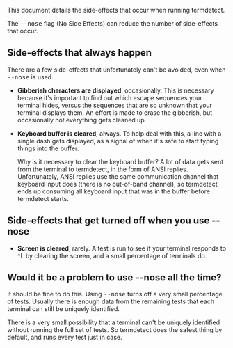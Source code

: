 This document details the side-effects that occur when running termdetect.

The <tt>--nose</tt> flag (No Side Effects) can reduce the number of side-effects that occur.

## Side-effects that always happen

There are a few side-effects that unfortunately can't be avoided, even when <tt>--nose</tt> is used.

* **Gibberish characters are displayed**, occasionally.  This is necessary because it's important to find out which escape sequences your terminal hides, versus the sequences that are so unknown that your terminal displays them.  An effort is made to erase the gibberish, but occasionally not everything gets cleaned up.

* **Keyboard buffer is cleared**, always.  To help deal with this, a line with a single dash gets displayed, as a signal of when it's safe to start typing things into the buffer.

    Why is it necessary to clear the keyboard buffer?  A lot of data gets sent from the terminal to termdetect, in the form of ANSI replies.  Unfortunately, ANSI replies use the same communication channel that keyboard input does (there is no out-of-band channel), so termdetect ends up consuming all keyboard input that was in the buffer before termdetect starts.

## Side-effects that get turned off when you use --nose

* **Screen is cleared**, rarely.  A test is run to see if your terminal responds to ^L by clearing the screen, and a small percentage of terminals do.

## Would it be a problem to use --nose all the time?

It should be fine to do this.  Using <tt>--nose</tt> turns off a very small percentage of tests.  Usually there is enough data from the remaining tests that each terminal can still be uniquely identified.

There is a very small possibility that a terminal can't be uniquely identified without running the full set of tests. So termdetect does the safest thing by default, and runs every test just in case.
